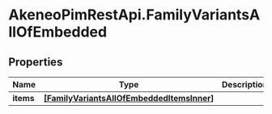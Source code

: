 # AkeneoPimRestApi.FamilyVariantsAllOfEmbedded

## Properties

Name | Type | Description | Notes
------------ | ------------- | ------------- | -------------
**items** | [**[FamilyVariantsAllOfEmbeddedItemsInner]**](FamilyVariantsAllOfEmbeddedItemsInner.md) |  | [optional] 


